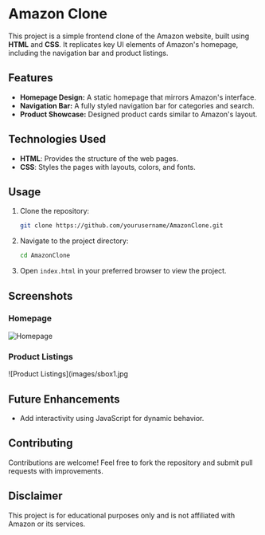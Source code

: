 # Amazon Clone

This project is a simple frontend clone of the Amazon website, built using **HTML** and **CSS**. It replicates key UI elements of Amazon's homepage, including the navigation bar and product listings.

## Features
- **Homepage Design:** A static homepage that mirrors Amazon's interface.
- **Navigation Bar:** A fully styled navigation bar for categories and search.
- **Product Showcase:** Designed product cards similar to Amazon's layout.

## Technologies Used
- **HTML**: Provides the structure of the web pages.
- **CSS**: Styles the pages with layouts, colors, and fonts.

## Usage
1. Clone the repository:
   ```bash
   git clone https://github.com/yourusername/AmazonClone.git
   ```
2. Navigate to the project directory:
   ```bash
   cd AmazonClone
   ```
3. Open `index.html` in your preferred browser to view the project.

## Screenshots
### Homepage
![Homepage](images/bigbox2.jpg)

### Product Listings
![Product Listings](images/sbox1.jpg

## Future Enhancements
- Add interactivity using JavaScript for dynamic behavior.

## Contributing
Contributions are welcome! Feel free to fork the repository and submit pull requests with improvements.

## Disclaimer
This project is for educational purposes only and is not affiliated with Amazon or its services.
